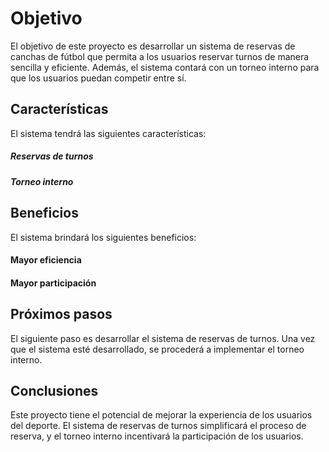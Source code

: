 # Objetivo

El objetivo de este proyecto es desarrollar un sistema de reservas de canchas de fútbol que permita a los usuarios reservar turnos de manera sencilla y eficiente. Además, el sistema contará con un torneo interno para que los usuarios puedan competir entre sí.

## Características

El sistema tendrá las siguientes características:

##### Reservas de turnos

##### Torneo interno

## Beneficios

El sistema brindará los siguientes beneficios:

####  Mayor eficiencia

####  Mayor participación

## Próximos pasos

El siguiente paso es desarrollar el sistema de reservas de turnos. Una vez que el sistema esté desarrollado, se procederá a implementar el torneo interno.

## Conclusiones

Este proyecto tiene el potencial de mejorar la experiencia de los usuarios del deporte. El sistema de reservas de turnos simplificará el proceso de reserva, y el torneo interno incentivará la participación de los usuarios.